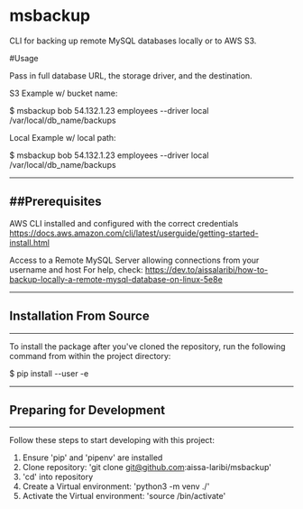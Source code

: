 msbackup
========

CLI for backing up remote MySQL databases locally or to AWS S3.

#Usage

Pass in full database URL, the storage driver, and the destination.

S3 Example w/ bucket name:

$ msbackup bob 54.132.1.23 employees --driver local /var/local/db_name/backups

Local Example w/ local path:

$ msbackup bob 54.132.1.23 employees --driver local /var/local/db_name/backups  

---
##Prerequisites
---
AWS CLI installed and configured with the correct credentials
https://docs.aws.amazon.com/cli/latest/userguide/getting-started-install.html

Access to a Remote MySQL Server allowing connections from your username and host
For help, check: https://dev.to/aissalaribi/how-to-backup-locally-a-remote-mysql-database-on-linux-5e8e

---
## Installation From Source
---
To install the package after you've cloned the repository, 
run the following command from within the project directory:

$ pip install --user -e

---
## Preparing for Development
---

Follow these steps to start developing with this project:

1. Ensure 'pip' and 'pipenv' are installed
2. Clone repository: 'git clone git@github.com:aissa-laribi/msbackup'
3. 'cd' into repository
4. Create a Virtual environment: 'python3 -m venv ./<env-name>'
5. Activate the Virtual environment:  'source <env-name>/bin/activate'
